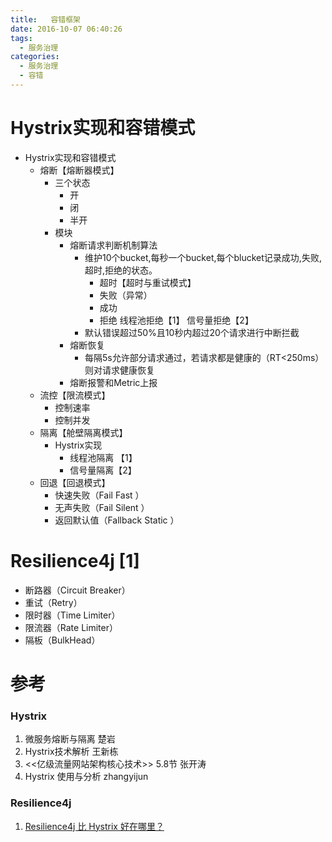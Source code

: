 ```yaml
---
title:   容错框架
date: 2016-10-07 06:40:26
tags:
  - 服务治理
categories: 
  - 服务治理
  - 容错        
---
```


<p></p>
<!-- more -->


# Hystrix实现和容错模式
+ Hystrix实现和容错模式
	- 熔断【熔断器模式】
		+ 三个状态
			+ 开
			+ 闭
			+ 半开
		+ 模块
			+ 熔断请求判断机制算法
				+ 维护10个bucket,每秒一个bucket,每个blucket记录成功,失败,超时,拒绝的状态。
					+ 超时【超时与重试模式】
					+ 失败（异常）
					+ 成功
					+ 拒绝
						线程池拒绝【1】
						信号量拒绝【2】
				+ 默认错误超过50%且10秒内超过20个请求进行中断拦截
			+ 熔断恢复
				+ 每隔5s允许部分请求通过，若请求都是健康的（RT<250ms）则对请求健康恢复
			+ 熔断报警和Metric上报
	- 流控【限流模式】
		+ 控制速率
		+ 控制并发
	- 隔离【舱壁隔离模式】
		+ Hystrix实现
			+ 线程池隔离 【1】
			+ 信号量隔离【2】
	- 回退【回退模式】
		+ 快速失败（Fail Fast ）
		+ 无声失败（Fail Silent ）
		+ 返回默认值（Fallback  Static ）


# Resilience4j [1]
+ 断路器（Circuit Breaker）
+ 重试（Retry）
+ 限时器（Time Limiter） 
+ 限流器（Rate Limiter）
+ 隔板（BulkHead）


# 参考
### Hystrix
1. 微服务熔断与隔离 楚岩
2. Hystrix技术解析 王新栋
3. <<亿级流量网站架构核心技术>> 5.8节 张开涛
4. Hystrix 使用与分析 zhangyijun

### Resilience4j
1. [Resilience4j 比 Hystrix 好在哪里？](https://www.zhihu.com/question/365162958) 

